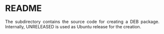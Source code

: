 # README

<p align="justify">The subdirectory contains the source code for creating a DEB package. Internally, UNRELEASED is used as Ubuntu release for the creation.</p>
